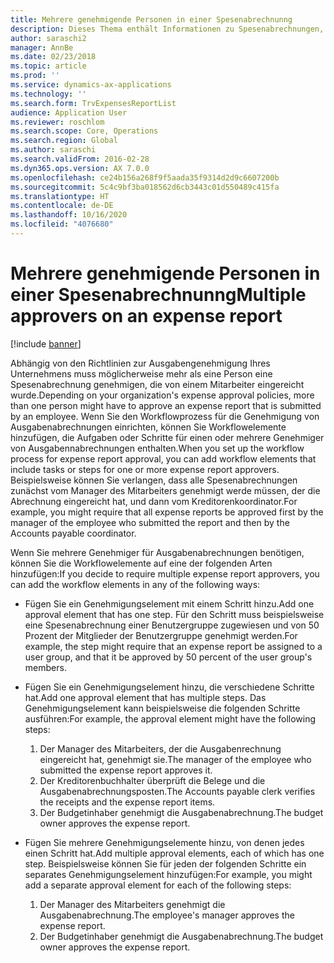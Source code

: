 ```yaml
---
title: Mehrere genehmigende Personen in einer Spesenabrechnunng
description: Dieses Thema enthält Informationen zu Spesenabrechnungen, die von mehreren Personen genehmigt werden müssen.
author: saraschi2
manager: AnnBe
ms.date: 02/23/2018
ms.topic: article
ms.prod: ''
ms.service: dynamics-ax-applications
ms.technology: ''
ms.search.form: TrvExpensesReportList
audience: Application User
ms.reviewer: roschlom
ms.search.scope: Core, Operations
ms.search.region: Global
ms.author: saraschi
ms.search.validFrom: 2016-02-28
ms.dyn365.ops.version: AX 7.0.0
ms.openlocfilehash: ce24b156a268f9f5aada35f9314d2d9c6607200b
ms.sourcegitcommit: 5c4c9bf3ba018562d6cb3443c01d550489c415fa
ms.translationtype: HT
ms.contentlocale: de-DE
ms.lasthandoff: 10/16/2020
ms.locfileid: "4076680"
---
```

# <a name="multiple-approvers-on-an-expense-report"></a><span data-ttu-id="91db8-103">Mehrere genehmigende Personen in einer Spesenabrechnunng</span><span class="sxs-lookup"><span data-stu-id="91db8-103">Multiple approvers on an expense report</span></span>

[!include [banner](../includes/banner.md)]

<span data-ttu-id="91db8-104">Abhängig von den Richtlinien zur Ausgabengenehmigung Ihres Unternehmens muss möglicherweise mehr als eine Person eine Spesenabrechnung genehmigen, die von einem Mitarbeiter eingereicht wurde.</span><span class="sxs-lookup"><span data-stu-id="91db8-104">Depending on your organization's expense approval policies, more than one person might have to approve an expense report that is submitted by an employee.</span></span> <span data-ttu-id="91db8-105">Wenn Sie den Workflowprozess für die Genehmigung von Ausgabenabrechnungen einrichten, können Sie Workflowelemente hinzufügen, die Aufgaben oder Schritte für einen oder mehrere Genehmiger von Ausgabennabrechnungen enthalten.</span><span class="sxs-lookup"><span data-stu-id="91db8-105">When you set up the workflow process for expense report approval, you can add workflow elements that include tasks or steps for one or more expense report approvers.</span></span> <span data-ttu-id="91db8-106">Beispielsweise können Sie verlangen, dass alle Spesenabrechnungen zunächst vom Manager des Mitarbeiters genehmigt werde müssen, der die Abrechnung eingereicht hat, und dann vom Kreditorenkoordinator.</span><span class="sxs-lookup"><span data-stu-id="91db8-106">For example, you might require that all expense reports be approved first by the manager of the employee who submitted the report and then by the Accounts payable coordinator.</span></span>

<span data-ttu-id="91db8-107">Wenn Sie mehrere Genehmiger für Ausgabenabrechnungen benötigen, können Sie die Workflowelemente auf eine der folgenden Arten hinzufügen:</span><span class="sxs-lookup"><span data-stu-id="91db8-107">If you decide to require multiple expense report approvers, you can add the workflow elements in any of the following ways:</span></span>

- <span data-ttu-id="91db8-108">Fügen Sie ein Genehmigungselement mit einem Schritt hinzu.</span><span class="sxs-lookup"><span data-stu-id="91db8-108">Add one approval element that has one step.</span></span> <span data-ttu-id="91db8-109">Für den Schritt muss beispielsweise eine Spesenabrechnung einer Benutzergruppe zugewiesen und von 50 Prozent der Mitglieder der Benutzergruppe genehmigt werden.</span><span class="sxs-lookup"><span data-stu-id="91db8-109">For example, the step might require that an expense report be assigned to a user group, and that it be approved by 50 percent of the user group's members.</span></span>
- <span data-ttu-id="91db8-110">Fügen Sie ein Genehmigungselement hinzu, die verschiedene Schritte hat.</span><span class="sxs-lookup"><span data-stu-id="91db8-110">Add one approval element that has multiple steps.</span></span> <span data-ttu-id="91db8-111">Das Genehmigungselement kann beispielsweise die folgenden Schritte ausführen:</span><span class="sxs-lookup"><span data-stu-id="91db8-111">For example, the approval element might have the following steps:</span></span>

    1. <span data-ttu-id="91db8-112">Der Manager des Mitarbeiters, der die Ausgabenrechnung eingereicht hat, genehmigt sie.</span><span class="sxs-lookup"><span data-stu-id="91db8-112">The manager of the employee who submitted the expense report approves it.</span></span>
    2. <span data-ttu-id="91db8-113">Der Kreditorenbuchhalter überprüft die Belege und die Ausgabenabrechnungsposten.</span><span class="sxs-lookup"><span data-stu-id="91db8-113">The Accounts payable clerk verifies the receipts and the expense report items.</span></span>
    3. <span data-ttu-id="91db8-114">Der Budgetinhaber genehmigt die Ausgabenabrechnung.</span><span class="sxs-lookup"><span data-stu-id="91db8-114">The budget owner approves the expense report.</span></span>

- <span data-ttu-id="91db8-115">Fügen Sie mehrere Genehmigungselemente hinzu, von denen jedes einen Schritt hat.</span><span class="sxs-lookup"><span data-stu-id="91db8-115">Add multiple approval elements, each of which has one step.</span></span> <span data-ttu-id="91db8-116">Beispielsweise können Sie für jeden der folgenden Schritte ein separates Genehmigungselement hinzufügen:</span><span class="sxs-lookup"><span data-stu-id="91db8-116">For example, you might add a separate approval element for each of the following steps:</span></span>

    1. <span data-ttu-id="91db8-117">Der Manager des Mitarbeiters genehmigt die Ausgabenabrechnung.</span><span class="sxs-lookup"><span data-stu-id="91db8-117">The employee's manager approves the expense report.</span></span>
    2. <span data-ttu-id="91db8-118">Der Budgetinhaber genehmigt die Ausgabenabrechnung.</span><span class="sxs-lookup"><span data-stu-id="91db8-118">The budget owner approves the expense report.</span></span>
